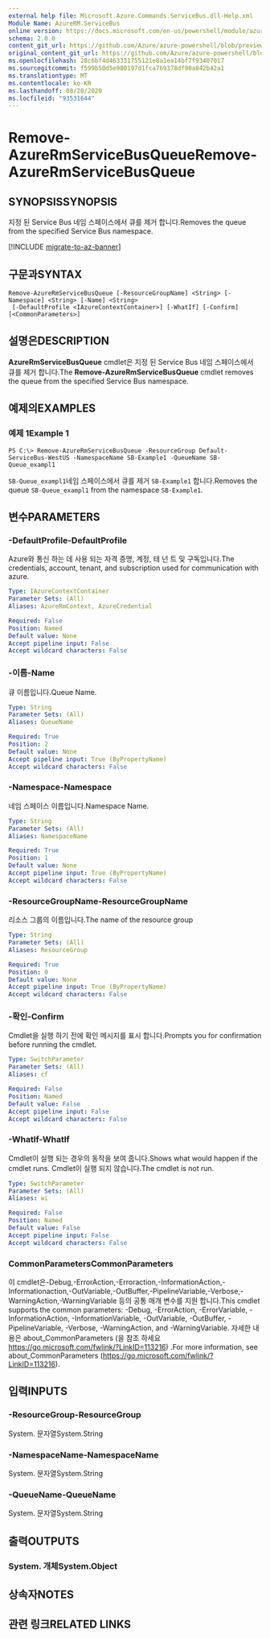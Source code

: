 ```yaml
---
external help file: Microsoft.Azure.Commands.ServiceBus.dll-Help.xml
Module Name: AzureRM.ServiceBus
online version: https://docs.microsoft.com/en-us/powershell/module/azurerm.servicebus/remove-azurermservicebusqueue
schema: 2.0.0
content_git_url: https://github.com/Azure/azure-powershell/blob/preview/src/ResourceManager/ServiceBus/Commands.ServiceBus/help/Remove-AzureRmServiceBusQueue.md
original_content_git_url: https://github.com/Azure/azure-powershell/blob/preview/src/ResourceManager/ServiceBus/Commands.ServiceBus/help/Remove-AzureRmServiceBusQueue.md
ms.openlocfilehash: 28c6bf4d463331755121e8a1ea14bf7f93407017
ms.sourcegitcommit: f599b50d5e980197d1fca769378df90a842b42a1
ms.translationtype: MT
ms.contentlocale: ko-KR
ms.lasthandoff: 08/20/2020
ms.locfileid: "93531644"
---
```

# <span data-ttu-id="3a9db-101">Remove-AzureRmServiceBusQueue</span><span class="sxs-lookup"><span data-stu-id="3a9db-101">Remove-AzureRmServiceBusQueue</span></span>

## <span data-ttu-id="3a9db-102">SYNOPSIS</span><span class="sxs-lookup"><span data-stu-id="3a9db-102">SYNOPSIS</span></span>
<span data-ttu-id="3a9db-103">지정 된 Service Bus 네임 스페이스에서 큐를 제거 합니다.</span><span class="sxs-lookup"><span data-stu-id="3a9db-103">Removes the queue from the specified Service Bus namespace.</span></span>

[!INCLUDE [migrate-to-az-banner](../../includes/migrate-to-az-banner.md)]

## <span data-ttu-id="3a9db-104">구문과</span><span class="sxs-lookup"><span data-stu-id="3a9db-104">SYNTAX</span></span>

```
Remove-AzureRmServiceBusQueue [-ResourceGroupName] <String> [-Namespace] <String> [-Name] <String>
 [-DefaultProfile <IAzureContextContainer>] [-WhatIf] [-Confirm] [<CommonParameters>]
```

## <span data-ttu-id="3a9db-105">설명은</span><span class="sxs-lookup"><span data-stu-id="3a9db-105">DESCRIPTION</span></span>
<span data-ttu-id="3a9db-106">**AzureRmServiceBusQueue** cmdlet은 지정 된 Service Bus 네임 스페이스에서 큐를 제거 합니다.</span><span class="sxs-lookup"><span data-stu-id="3a9db-106">The **Remove-AzureRmServiceBusQueue** cmdlet removes the queue from the specified Service Bus namespace.</span></span>

## <span data-ttu-id="3a9db-107">예제의</span><span class="sxs-lookup"><span data-stu-id="3a9db-107">EXAMPLES</span></span>

### <span data-ttu-id="3a9db-108">예제 1</span><span class="sxs-lookup"><span data-stu-id="3a9db-108">Example 1</span></span>
```
PS C:\> Remove-AzureRmServiceBusQueue -ResourceGroup Default-ServiceBus-WestUS -NamespaceName SB-Example1 -QueueName SB-Queue_exampl1
```

<span data-ttu-id="3a9db-109">`SB-Queue_exampl1`네임 스페이스에서 큐를 제거 `SB-Example1` 합니다.</span><span class="sxs-lookup"><span data-stu-id="3a9db-109">Removes the queue `SB-Queue_exampl1` from the namespace `SB-Example1`.</span></span>

## <span data-ttu-id="3a9db-110">변수</span><span class="sxs-lookup"><span data-stu-id="3a9db-110">PARAMETERS</span></span>

### <span data-ttu-id="3a9db-111">-DefaultProfile</span><span class="sxs-lookup"><span data-stu-id="3a9db-111">-DefaultProfile</span></span>
<span data-ttu-id="3a9db-112">Azure와 통신 하는 데 사용 되는 자격 증명, 계정, 테 넌 트 및 구독입니다.</span><span class="sxs-lookup"><span data-stu-id="3a9db-112">The credentials, account, tenant, and subscription used for communication with azure.</span></span>

```yaml
Type: IAzureContextContainer
Parameter Sets: (All)
Aliases: AzureRmContext, AzureCredential

Required: False
Position: Named
Default value: None
Accept pipeline input: False
Accept wildcard characters: False
```

### <span data-ttu-id="3a9db-113">-이름</span><span class="sxs-lookup"><span data-stu-id="3a9db-113">-Name</span></span>
<span data-ttu-id="3a9db-114">큐 이름입니다.</span><span class="sxs-lookup"><span data-stu-id="3a9db-114">Queue Name.</span></span>

```yaml
Type: String
Parameter Sets: (All)
Aliases: QueueName

Required: True
Position: 2
Default value: None
Accept pipeline input: True (ByPropertyName)
Accept wildcard characters: False
```

### <span data-ttu-id="3a9db-115">-Namespace</span><span class="sxs-lookup"><span data-stu-id="3a9db-115">-Namespace</span></span>
<span data-ttu-id="3a9db-116">네임 스페이스 이름입니다.</span><span class="sxs-lookup"><span data-stu-id="3a9db-116">Namespace Name.</span></span>

```yaml
Type: String
Parameter Sets: (All)
Aliases: NamespaceName

Required: True
Position: 1
Default value: None
Accept pipeline input: True (ByPropertyName)
Accept wildcard characters: False
```

### <span data-ttu-id="3a9db-117">-ResourceGroupName</span><span class="sxs-lookup"><span data-stu-id="3a9db-117">-ResourceGroupName</span></span>
<span data-ttu-id="3a9db-118">리소스 그룹의 이름입니다.</span><span class="sxs-lookup"><span data-stu-id="3a9db-118">The name of the resource group</span></span>

```yaml
Type: String
Parameter Sets: (All)
Aliases: ResourceGroup

Required: True
Position: 0
Default value: None
Accept pipeline input: True (ByPropertyName)
Accept wildcard characters: False
```

### <span data-ttu-id="3a9db-119">-확인</span><span class="sxs-lookup"><span data-stu-id="3a9db-119">-Confirm</span></span>
<span data-ttu-id="3a9db-120">Cmdlet을 실행 하기 전에 확인 메시지를 표시 합니다.</span><span class="sxs-lookup"><span data-stu-id="3a9db-120">Prompts you for confirmation before running the cmdlet.</span></span>

```yaml
Type: SwitchParameter
Parameter Sets: (All)
Aliases: cf

Required: False
Position: Named
Default value: False
Accept pipeline input: False
Accept wildcard characters: False
```

### <span data-ttu-id="3a9db-121">-WhatIf</span><span class="sxs-lookup"><span data-stu-id="3a9db-121">-WhatIf</span></span>
<span data-ttu-id="3a9db-122">Cmdlet이 실행 되는 경우의 동작을 보여 줍니다.</span><span class="sxs-lookup"><span data-stu-id="3a9db-122">Shows what would happen if the cmdlet runs.</span></span>
<span data-ttu-id="3a9db-123">Cmdlet이 실행 되지 않습니다.</span><span class="sxs-lookup"><span data-stu-id="3a9db-123">The cmdlet is not run.</span></span>

```yaml
Type: SwitchParameter
Parameter Sets: (All)
Aliases: wi

Required: False
Position: Named
Default value: False
Accept pipeline input: False
Accept wildcard characters: False
```

### <span data-ttu-id="3a9db-124">CommonParameters</span><span class="sxs-lookup"><span data-stu-id="3a9db-124">CommonParameters</span></span>
<span data-ttu-id="3a9db-125">이 cmdlet은-Debug,-ErrorAction,-Erroraction,-InformationAction,-Informationaction,-OutVariable,-OutBuffer,-PipelineVariable,-Verbose,-WarningAction,-WarningVariable 등의 공통 매개 변수를 지원 합니다.</span><span class="sxs-lookup"><span data-stu-id="3a9db-125">This cmdlet supports the common parameters: -Debug, -ErrorAction, -ErrorVariable, -InformationAction, -InformationVariable, -OutVariable, -OutBuffer, -PipelineVariable, -Verbose, -WarningAction, and -WarningVariable.</span></span> <span data-ttu-id="3a9db-126">자세한 내용은 about_CommonParameters (을 참조 하세요 https://go.microsoft.com/fwlink/?LinkID=113216) .</span><span class="sxs-lookup"><span data-stu-id="3a9db-126">For more information, see about_CommonParameters (https://go.microsoft.com/fwlink/?LinkID=113216).</span></span>

## <span data-ttu-id="3a9db-127">입력</span><span class="sxs-lookup"><span data-stu-id="3a9db-127">INPUTS</span></span>

### <span data-ttu-id="3a9db-128">-ResourceGroup</span><span class="sxs-lookup"><span data-stu-id="3a9db-128">-ResourceGroup</span></span>
 <span data-ttu-id="3a9db-129">System. 문자열</span><span class="sxs-lookup"><span data-stu-id="3a9db-129">System.String</span></span>

### <span data-ttu-id="3a9db-130">-NamespaceName</span><span class="sxs-lookup"><span data-stu-id="3a9db-130">-NamespaceName</span></span>
 <span data-ttu-id="3a9db-131">System. 문자열</span><span class="sxs-lookup"><span data-stu-id="3a9db-131">System.String</span></span>

### <span data-ttu-id="3a9db-132">-QueueName</span><span class="sxs-lookup"><span data-stu-id="3a9db-132">-QueueName</span></span>
 <span data-ttu-id="3a9db-133">System. 문자열</span><span class="sxs-lookup"><span data-stu-id="3a9db-133">System.String</span></span>

## <span data-ttu-id="3a9db-134">출력</span><span class="sxs-lookup"><span data-stu-id="3a9db-134">OUTPUTS</span></span>

### <span data-ttu-id="3a9db-135">System. 개체</span><span class="sxs-lookup"><span data-stu-id="3a9db-135">System.Object</span></span>

## <span data-ttu-id="3a9db-136">상속자</span><span class="sxs-lookup"><span data-stu-id="3a9db-136">NOTES</span></span>

## <span data-ttu-id="3a9db-137">관련 링크</span><span class="sxs-lookup"><span data-stu-id="3a9db-137">RELATED LINKS</span></span>

